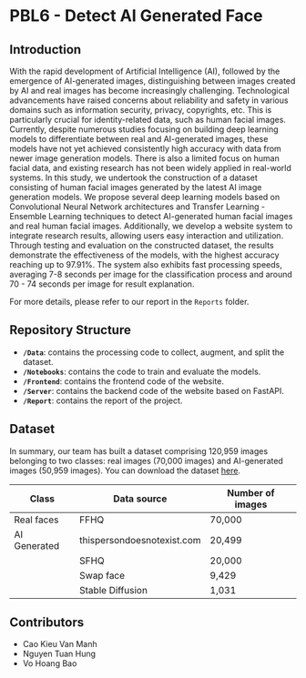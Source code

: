 # **PBL6 - Detect AI Generated Face**

## **Introduction**

With the rapid development of Artificial Intelligence (AI), followed by the emergence of AI-generated images, distinguishing between images created by AI and real images has become increasingly challenging. Technological advancements have raised concerns about reliability and safety in various domains such as information security, privacy, copyrights, etc. This is particularly crucial for identity-related data, such as human facial images. Currently, despite numerous studies focusing on building deep learning models to differentiate between real and AI-generated images, these models have not yet achieved consistently high accuracy with data from newer image generation models. There is also a limited focus on human facial data, and existing research has not been widely applied in real-world systems. In this study, we undertook the construction of a dataset consisting of human facial images generated by the latest AI image generation models. We propose several deep learning models based on Convolutional Neural Network architectures and Transfer Learning - Ensemble Learning techniques to detect AI-generated human facial images and real human facial images. Additionally, we develop a website system to integrate research results, allowing users easy interaction and utilization. Through testing and evaluation on the constructed dataset, the results demonstrate the effectiveness of the models, with the highest accuracy reaching up to 97.91%. The system also exhibits fast processing speeds, averaging 7-8 seconds per image for the classification process and around 70 - 74 seconds per image for result explanation.

For more details, please refer to our report in the `Reports` folder.

## **Repository Structure**

- **`/Data`**: contains the processing code to collect, augment, and split the dataset.
- **`/Notebooks`**: contains the code to train and evaluate the models.
- **`/Frontend`**: contains the frontend code of the website.
- **`/Server`**: contains the backend code of the website based on FastAPI.
- **`/Report`**: contains the report of the project.

## **Dataset**

In summary, our team has built a dataset comprising 120,959 images belonging to two classes: real images (70,000 images) and AI-generated images (50,959 images). You can download the dataset [here](https://www.kaggle.com/datasets/philosopher0808/real-vs-ai-generated-faces-dataset).

| Class               | Data source                | Number of images |
|---------------------|----------------------------|------------------|
| Real faces          | FFHQ                       | 70,000           |
| AI Generated        | thispersondoesnotexist.com | 20,499           |
|                     | SFHQ                       | 20,000           |
|                     | Swap face                  | 9,429            |
|                     | Stable Diffusion           | 1,031            |

## **Contributors**

- Cao Kieu Van Manh
- Nguyen Tuan Hung
- Vo Hoang Bao
